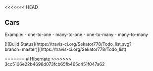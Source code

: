 <<<<<<< HEAD
<div >
<h2>Cars</h2>
Example:
- one-to-one
- many-to-one
- one-to-many
- many-to-many
<p>
[![Build Status](https://travis-ci.org/Sekator778/Todo_list.svg?branch=master)](https://travis-ci.org/Sekator778/Todo_list)
</p>
</div>
=======
# Hibernate
>>>>>>> 3cc5106e22b4698d073fcb65fb465c451f047a62

